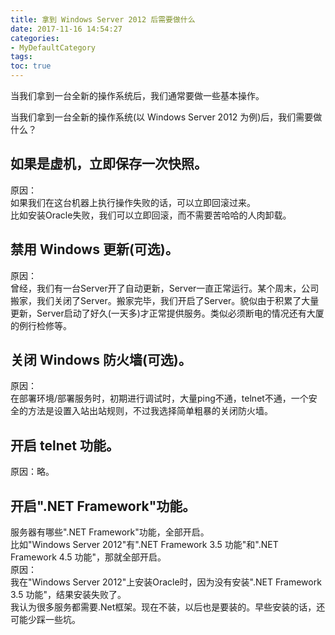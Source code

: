 ```yaml
---
title: 拿到 Windows Server 2012 后需要做什么
date: 2017-11-16 14:54:27
categories:
- MyDefaultCategory
tags:
toc: true
---
```

当我们拿到一台全新的操作系统后，我们通常要做一些基本操作。

<!-- more -->

当我们拿到一台全新的操作系统(以 Windows Server 2012 为例)后，我们需要做什么？  

## 如果是虚机，立即保存一次快照。  
原因：  
如果我们在这台机器上执行操作失败的话，可以立即回滚过来。  
比如安装Oracle失败，我们可以立即回滚，而不需要苦哈哈的人肉卸载。  

## 禁用 Windows 更新(可选)。  
原因：  
曾经，我们有一台Server开了自动更新，Server一直正常运行。某个周末，公司搬家，我们关闭了Server。搬家完毕，我们开启了Server。貌似由于积累了大量更新，Server启动了好久(一天多)才正常提供服务。类似必须断电的情况还有大厦的例行检修等。  

## 关闭 Windows 防火墙(可选)。  
原因：  
在部署环境/部署服务时，初期进行调试时，大量ping不通，telnet不通，一个安全的方法是设置入站出站规则，不过我选择简单粗暴的关闭防火墙。  

## 开启 telnet 功能。  
原因：略。  

## 开启".NET Framework"功能。  
服务器有哪些".NET Framework"功能，全部开启。  
比如"Windows Server 2012"有".NET Framework 3.5 功能"和".NET Framework 4.5 功能"，那就全部开启。  
原因：  
我在"Windows Server 2012"上安装Oracle时，因为没有安装".NET Framework 3.5 功能"，结果安装失败了。  
我认为很多服务都需要.Net框架。现在不装，以后也是要装的。早些安装的话，还可能少踩一些坑。  
